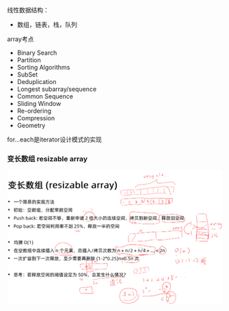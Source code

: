 线性数据结构：
- 数组，链表，栈，队列

array考点
  * Binary‌ ‌Search‌ ‌
  * Partition‌ ‌
  * Sorting‌ ‌Algorithms‌ ‌
  * SubSet‌
  * Deduplication‌ ‌
  * Longest‌ ‌subarray/sequence‌ ‌
  * Common‌ ‌Sequence‌ ‌
  * Sliding‌ ‌Window‌ ‌
  * Re-ordering‌ ‌
  * Compression‌ ‌
  * Geometry‌ ‌ ‌


for...each是iterator设计模式的实现


### 变长数组 resizable array

![alt txt](https://raw.githubusercontent.com/corykingsf/hack-system-design-pixel/main/imgSnipaste_2021-06-22_19-03-12.png)